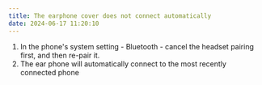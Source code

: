 ```yaml
---
title: The earphone cover does not connect automatically
date: 2024-06-17 11:20:10
---
```


1. In the phone's system setting - Bluetooth - cancel the headset pairing first, and then re-pair it.
2. The ear phone will automatically connect to the most recently connected phone
